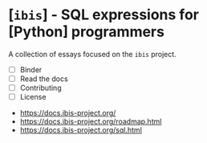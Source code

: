 # [`ibis`] - SQL expressions for [Python] programmers

A collection of essays focused on the `ibis` project.

* [ ] Binder
* [ ] Read the docs
* [ ] Contributing
* [ ] License

* https://docs.ibis-project.org/
* https://docs.ibis-project.org/roadmap.html
* https://docs.ibis-project.org/sql.html